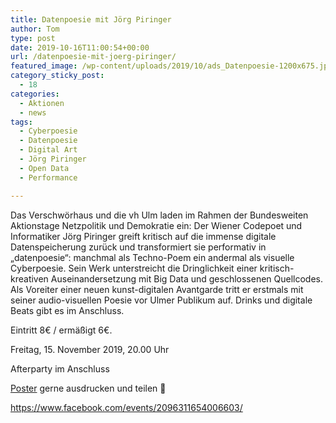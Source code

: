 ```yaml
---
title: Datenpoesie mit Jörg Piringer
author: Tom
type: post
date: 2019-10-16T11:00:54+00:00
url: /datenpoesie-mit-joerg-piringer/
featured_image: /wp-content/uploads/2019/10/ads_Datenpoesie-1200x675.jpg
category_sticky_post:
  - 18
categories:
  - Aktionen
  - news
tags:
  - Cyberpoesie
  - Datenpoesie
  - Digital Art
  - Jörg Piringer
  - Open Data
  - Performance

---
```

Das Verschwörhaus und die vh Ulm laden im Rahmen der Bundesweiten Aktionstage Netzpolitik und Demokratie ein: Der Wiener Codepoet und Informatiker Jörg Piringer greift kritisch auf die immense digitale Datenspeicherung zurück und transformiert sie performativ in &#8222;datenpoesie&#8220;: manchmal als Techno-Poem ein andermal als visuelle Cyberpoesie. Sein Werk unterstreicht die Dringlichkeit einer kritisch-kreativen Auseinandersetzung mit Big Data und geschlossenen Quellcodes. Als Voreiter einer neuen kunst-digitalen Avantgarde tritt er erstmals mit seiner audio-visuellen Poesie vor Ulmer Publikum auf. Drinks und digitale Beats gibt es im Anschluss.

Eintritt 8€ / ermäßigt 6€.

Freitag, 15. November 2019, 20.00 Uhr

Afterparty im Anschluss

[Poster][1] gerne ausdrucken und teilen 🙂

<https://www.facebook.com/events/2096311654006603/>

 [1]: https://verschwoerhaus.de/wp-content/uploads/2019/09/PiringerA3Druck-blubb-Kopie.pdf